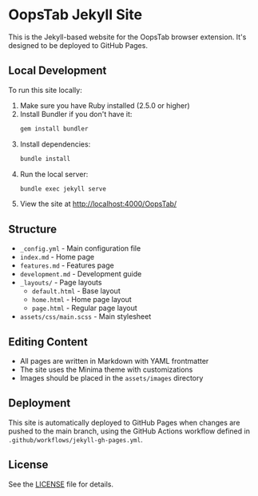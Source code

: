# OopsTab Jekyll Site

This is the Jekyll-based website for the OopsTab browser extension. It's designed to be deployed to GitHub Pages.

## Local Development

To run this site locally:

1. Make sure you have Ruby installed (2.5.0 or higher)
2. Install Bundler if you don't have it:
   ```bash
   gem install bundler
   ```
3. Install dependencies:
   ```bash
   bundle install
   ```
4. Run the local server:
   ```bash
   bundle exec jekyll serve
   ```
5. View the site at [http://localhost:4000/OopsTab/](http://localhost:4000/OopsTab/)

## Structure

- `_config.yml` - Main configuration file
- `index.md` - Home page
- `features.md` - Features page
- `development.md` - Development guide
- `_layouts/` - Page layouts
  - `default.html` - Base layout
  - `home.html` - Home page layout
  - `page.html` - Regular page layout
- `assets/css/main.scss` - Main stylesheet

## Editing Content

- All pages are written in Markdown with YAML frontmatter
- The site uses the Minima theme with customizations
- Images should be placed in the `assets/images` directory

## Deployment

This site is automatically deployed to GitHub Pages when changes are pushed to the main branch, using the GitHub Actions workflow defined in `.github/workflows/jekyll-gh-pages.yml`.

## License

See the [LICENSE](LICENSE) file for details.
